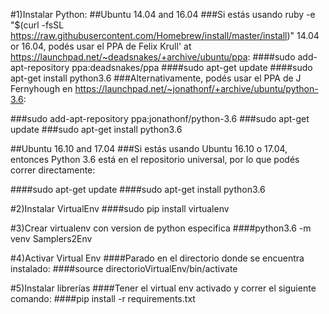 #1)Instalar Python: 
##Ubuntu 14.04 and 16.04
###Si estás usando ruby -e "$(curl -fsSL https://raw.githubusercontent.com/Homebrew/install/master/install)" 14.04 or 16.04, podés usar el PPA de Felix Krull' at https://launchpad.net/~deadsnakes/+archive/ubuntu/ppa:
####sudo add-apt-repository ppa:deadsnakes/ppa
####sudo apt-get update
####sudo apt-get install python3.6
###Alternativamente, podés usar el PPA de J Fernyhough en https://launchpad.net/~jonathonf/+archive/ubuntu/python-3.6:

###sudo add-apt-repository ppa:jonathonf/python-3.6
###sudo apt-get update
###sudo apt-get install python3.6

##Ubuntu 16.10 and 17.04
###Si estás usando Ubuntu 16.10 o 17.04, entonces Python 3.6 está en el repositorio universal, por lo que podés correr directamente:

####sudo apt-get update
####sudo apt-get install python3.6

#2)Instalar VirtualEnv
####sudo pip install virtualenv

#3)Crear virtualenv con version de python especifica
####python3.6 -m venv Samplers2Env

#4)Activar Virtual Env
####Parado en el directorio donde se encuentra instalado:
####source directorioVirtualEnv/bin/activate

#5)Instalar librerías
####Tener el virtual env activado y correr el siguiente comando:
####pip install -r requirements.txt
